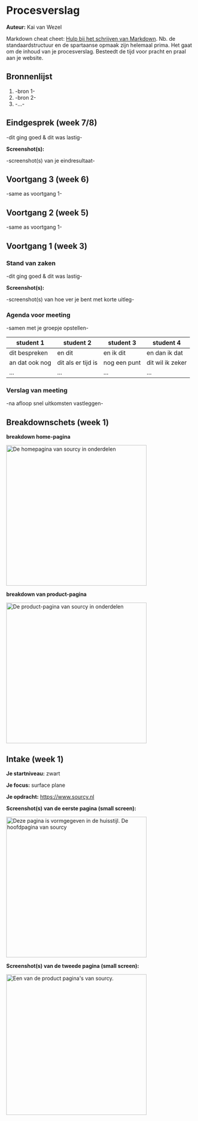 # Procesverslag

**Auteur:** Kai van Wezel

Markdown cheat cheet: [Hulp bij het schrijven van Markdown](https://github.com/adam-p/markdown-here/wiki/Markdown-Cheatsheet). Nb. de standaardstructuur en de spartaanse opmaak zijn helemaal prima. Het gaat om de inhoud van je procesverslag. Besteedt de tijd voor pracht en praal aan je website.

## Bronnenlijst

1. -bron 1-
2. -bron 2-
3. -...-

## Eindgesprek (week 7/8)

-dit ging goed & dit was lastig-

**Screenshot(s):**

-screenshot(s) van je eindresultaat-

## Voortgang 3 (week 6)

-same as voortgang 1-

## Voortgang 2 (week 5)

-same as voortgang 1-

## Voortgang 1 (week 3)

### Stand van zaken

-dit ging goed & dit was lastig-

**Screenshot(s):**

-screenshot(s) van hoe ver je bent met korte uitleg-

### Agenda voor meeting

-samen met je groepje opstellen-

| student 1      | student 2          | student 3    | student 4        |
| -------------- | ------------------ | ------------ | ---------------- |
| dit bespreken  | en dit             | en ik dit    | en dan ik dat    |
| an dat ook nog | dit als er tijd is | nog een punt | dit wil ik zeker |
| ...            | ...                | ...          | ...              |

### Verslag van meeting

-na afloop snel uitkomsten vastleggen-

## Breakdownschets (week 1)

**breakdown home-pagina**

<img src="./img/sourcy1Breakdown" width="375px" alt="De homepagina van sourcy in onderdelen">

**breakdown van product-pagina**

<img src="./img/sourcy2Breakdown" width="375px" alt="De product-pagina van sourcy in onderdelen">

## Intake (week 1)

**Je startniveau:** zwart

**Je focus:** surface plane

**Je opdracht:** https://www.sourcy.nl

**Screenshot(s) van de eerste pagina (small screen):**

<img src="./img/sourcy1.png" width="375px" alt="Deze pagina is vormgegeven in de huisstijl. De hoofdpagina van sourcy">

**Screenshot(s) van de tweede pagina (small screen):**

<img src="img/sourcy2.png" width="375px" alt="Een van de product pagina's van sourcy.">
